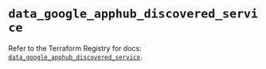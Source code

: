 # `data_google_apphub_discovered_service`

Refer to the Terraform Registry for docs: [`data_google_apphub_discovered_service`](https://registry.terraform.io/providers/hashicorp/google-beta/5.43.0/docs/data-sources/google_apphub_discovered_service).
